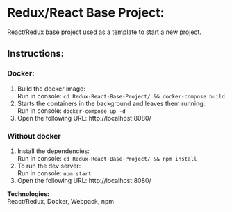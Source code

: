 # Redux/React Base Project:
React/Redux base project used as a template to start a new project.

## Instructions:

### Docker:  
1. Build the docker image:  
   Run in console: `cd Redux-React-Base-Project/ && docker-compose build`  
2. Starts the containers in the background and leaves them running.:  
   Run in console: `docker-compose up -d`  
3. Open the following URL: http://localhost:8080/  

### Without docker  
1. Install the dependencies:  
   Run in console: `cd Redux-React-Base-Project/ && npm install`  
2. To run the dev server:  
   Run in console: `npm start`  
3. Open the following URL: http://localhost:8080/  

**Technologies:**  
   React/Redux, Docker, Webpack, npm  